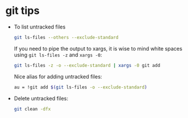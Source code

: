 # git tips


-   To list untracked files
    ```bash
    git ls-files --others --exclude-standard
    ```
    If you need to pipe the output to xargs, it is wise to mind white spaces using `git ls-files -z` and `xargs -0`:
    ```bash
    git ls-files -z -o --exclude-standard | xargs -0 git add
    ```
    Nice alias for adding untracked files:
    ```bash
    au = !git add $(git ls-files -o --exclude-standard)
    ```

-   Delete untracked files:
    ```sh
    git clean -dfx
    ```

